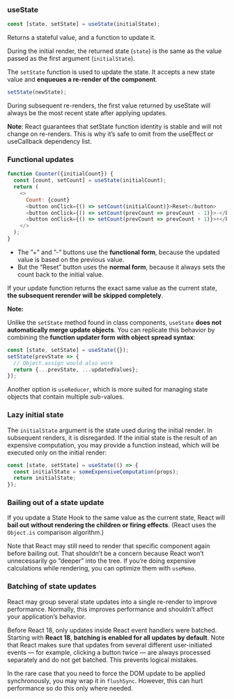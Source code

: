 ### useState

```js
const [state, setState] = useState(initialState);
```

Returns a stateful value, and a function to update it.

During the initial render, the returned state (`state`) is the same as the value passed as the first argument (`initialState`).

The `setState` function is used to update the state. It accepts a new state value and **enqueues a re-render of the component**.

```js
setState(newState);
```

During subsequent re-renders, the first value returned by useState will always be the most recent state after applying updates.

**Note**: React guarantees that setState function identity is stable and will not change on re-renders. This is why it’s safe to omit from the useEffect or useCallback dependency list.

### Functional updates

```js
function Counter({initialCount}) {
  const [count, setCount] = useState(initialCount);
  return (
    <>
      Count: {count}
      <button onClick={() => setCount(initialCount)}>Reset</button>
      <button onClick={() => setCount(prevCount => prevCount - 1)}>-</button>
      <button onClick={() => setCount(prevCount => prevCount + 1)}>+</button>
    </>
  );
}
```

* The ”+” and ”-” buttons use the **functional form**, because the updated value is based on the previous value. 
* But the “Reset” button uses the **normal form**, because it always sets the count back to the initial value.

If your update function returns the exact same value as the current state, **the subsequent rerender will be skipped completely**.

**Note:**  

Unlike the `setState` method found in class components, `useState` **does not automatically merge update objects**. You can replicate this behavior by combining the **function updater form with object spread syntax**:

```js
const [state, setState] = useState({});
setState(prevState => {
  // Object.assign would also work
  return {...prevState, ...updatedValues};
});
```

Another option is `useReducer`, which is more suited for managing state objects that contain multiple sub-values.

### Lazy initial state

The `initialState` argument is the state used during the initial render. In subsequent renders, it is disregarded. If the initial state is the result of an expensive computation, you may provide a function instead, which will be executed only on the initial render:

```js
const [state, setState] = useState(() => {
  const initialState = someExpensiveComputation(props);
  return initialState;
});
```

### Bailing out of a state update

If you update a State Hook to the same value as the current state, React will **bail out without rendering the children or firing effects**. (React uses the `Object.is` comparison algorithm.)

Note that React may still need to render that specific component again before bailing out. That shouldn’t be a concern because React won’t unnecessarily go “deeper” into the tree. If you’re doing expensive calculations while rendering, you can optimize them with `useMemo`.

### Batching of state updates

React may group several state updates into a single re-render to improve performance. Normally, this improves performance and shouldn’t affect your application’s behavior.

Before React 18, only updates inside React event handlers were batched. Starting with **React 18**, **batching is enabled for all updates by default**. Note that React makes sure that updates from several different user-initiated events — for example, clicking a button twice — are always processed separately and do not get batched. This prevents logical mistakes.

In the rare case that you need to force the DOM update to be applied synchronously, you may wrap it in `flushSync`. However, this can hurt performance so do this only where needed.
